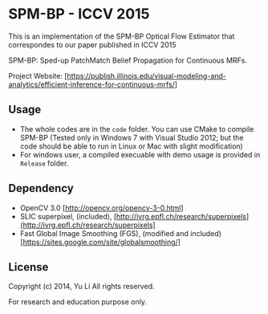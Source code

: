 SPM-BP - ICCV 2015
========================

This is an implementation of the SPM-BP Optical Flow Estimator that correspondes to our paper published in ICCV 2015 

SPM-BP: Sped-up PatchMatch Belief Propagation for Continuous MRFs.

Project Website: 
[https://publish.illinois.edu/visual-modeling-and-analytics/efficient-inference-for-continuous-mrfs/]

## Usage
- The whole codes are in the `code` folder. You can use CMake to compile SPM-BP (Tested only in Windows 7 with Visual Studio 2012; but the code should be able to run in Linux or Mac with slight modification)
- For windows user, a compiled execuable with demo usage is provided in `Release` folder.

## Dependency
- OpenCV 3.0 [http://opencv.org/opencv-3-0.html]
- SLIC superpixel, (included), [http://ivrg.epfl.ch/research/superpixels](http://ivrg.epfl.ch/research/superpixels]
- Fast Global Image Smoothing (FGS), (modified and included) [https://sites.google.com/site/globalsmoothing/]

## License
Copyright (c) 2014, Yu Li All rights reserved.

For research and education purpose only. 
